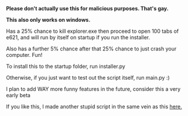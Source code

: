 **Please don't actually use this for malicious purposes. That's gay.**

**This also only works on windows.**

Has a 25% chance to  kill explorer.exe then proceed to open 100 tabs of e621, and will run by itself on startup if you run the installer.

Also has a further 5% chance after that 25% chance to just crash your computer. Fun!

To install this to the startup folder, run installer.py

Otherwise, if you just want to test out the script itself, run main.py :)

I plan to add WAY more funny features in the future, consider this a very early beta

If you like this, I made another stupid script in the same vein as this [here.](https://github.com/qerty2/BSOD-Coin-Flip/tree/main)